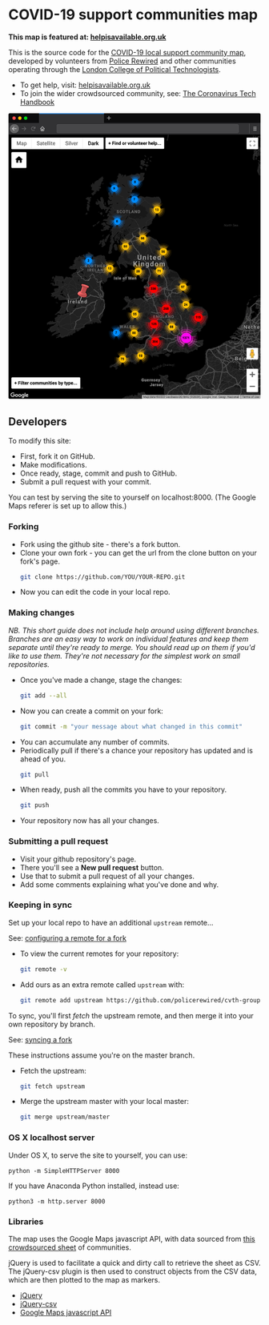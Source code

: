 # COVID-19 support communities map

**This map is featured at: [helpisavailable.org.uk](https://helpisavailable.org.uk)**

This is the source code for the [COVID-19 local support community map](https://helpisavailable.org.uk/map.html), developed by volunteers from [Police Rewired](https://policerewired.org) and other communities operating through the [London College of Political Technologists](https://nwspk.com).

* To get help, visit: [helpisavailable.org.uk](https://helpisavailable.org.uk)
* To join the wider crowdsourced community, see: [The Coronavirus Tech Handbook](https://coronavirustechhandbook.com)

![screenshot of the map](screenshots/002-browser-frame.png)

## Developers

To modify this site:

* First, fork it on GitHub.
* Make modifications.
* Once ready, stage, commit and push to GitHub.
* Submit a pull request with your commit.

You can test by serving the site to yourself on localhost:8000. (The Google Maps referer is set up to allow this.)

### Forking

* Fork using the github site - there's a fork button.
* Clone your own fork - you can get the url from the clone button on your fork's page.
  ```bash
  git clone https://github.com/YOU/YOUR-REPO.git
  ```
* Now you can edit the code in your local repo.

### Making changes

_NB. This short guide does not include help around using different branches. Branches are an easy way to work on individual features and keep them separate until they're ready to merge. You should read up on them if you'd like to use them. They're not necessary for the simplest work on small repositories._

* Once you've made a change, stage the changes:
  ```bash
  git add --all
  ```
* Now you can create a commit on your fork:
  ```bash
  git commit -m "your message about what changed in this commit"
  ```
* You can accumulate any number of commits.
* Periodically pull if there's a chance your repository has updated and is ahead of you.
  ```bash
  git pull
  ```
* When ready, push all the commits you have to your repository.
  ```bash
  git push
  ```
* Your repository now has all your changes.

### Submitting a pull request

* Visit your github repository's page.
* There you'll see a **New pull request** button.
* Use that to submit a pull request of all your changes.
* Add some comments explaining what you've done and why.

### Keeping in sync

Set up your local repo to have an additional `upstream` remote...

See: [configuring a remote for a fork](https://help.github.com/en/github/collaborating-with-issues-and-pull-requests/configuring-a-remote-for-a-fork)

* To view the current remotes for your repository:
  ```bash
  git remote -v
  ```
* Add ours as an extra remote called `upstream` with:
  ```bash
  git remote add upstream https://github.com/policerewired/cvth-groups-map.git
  ```

To sync, you'll first _fetch_ the upstream remote, and then merge it into your own repository by branch.

See: [syncing a fork](https://help.github.com/en/github/collaborating-with-issues-and-pull-requests/syncing-a-fork)

These instructions assume you're on the master branch.

* Fetch the upstream:
  ```bash
  git fetch upstream
  ```
* Merge the upstream master with your local master:
  ```bash
  git merge upstream/master
  ```

### OS X localhost server

Under OS X, to serve the site to yourself, you can use:

```
python -m SimpleHTTPServer 8000
```

If you have Anaconda Python installed, instead use:

```
python3 -m http.server 8000
```

### Libraries

The map uses the Google Maps javascript API, with data sourced from [this crowdsourced sheet](https://docs.google.com/spreadsheets/d/1iqOvNjRlHIpoRzd61BcBLVkSxGvbta6vrzH2Jgc50aY/edit?usp=sharing) of communities.

jQuery is used to facilitate a quick and dirty call to retrieve the sheet as CSV. The jQuery-csv plugin is then used to construct objects from the CSV data, which are then plotted to the map as markers.

* [jQuery](https://jquery.com/)
* [jQuery-csv](https://github.com/typeiii/jquery-csv)
* [Google Maps javascript API](https://developers.google.com/maps/documentation/javascript/tutorial)
